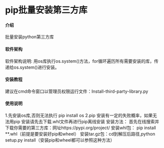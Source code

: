 # pip批量安装第三方库

#### 介绍
批量安装python第三方库

#### 软件架构
软件架构说明:
用os库执行os.system()方法，for循环遍历所有需要安装的库，传递给os.system()进行安装。
#### 安装教程

建议在cmd命令窗口以管理员权限运行文件：Install-third-party-library.py

#### 使用说明
1.先安装os库,否则无法执行
    pip install os
2.pip 安装有一定的失败概率，如果无法用pip 安装请先去下载.whl文件再进行pip离线安装
安装方法：
首先在线搜索并下载你需要的第三方库：网址https://pypi.org/project/
安装whl包： pip install  **.whl（前提是要安装好pip和wheel）
安装tar.gz包：cd到解压后路径,python setup.py install（安装pip和wheel都可以参照这种方法）